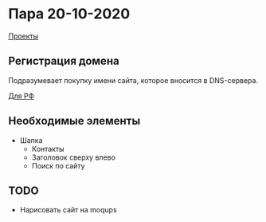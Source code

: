 # Пара 20-10-2020

[Проекты](https://moqups.com/)


## Регистрация домена
Подразумевает покупку имени сайта, которое вносится в DNS-сервера. <br>

[Для РФ](https://nic.ru)


## Необходимые элементы
* Шапка
    * Контакты
    * Заголовок сверху влево
    * Поиск по сайту


## TODO
* Нарисовать сайт на moqups
